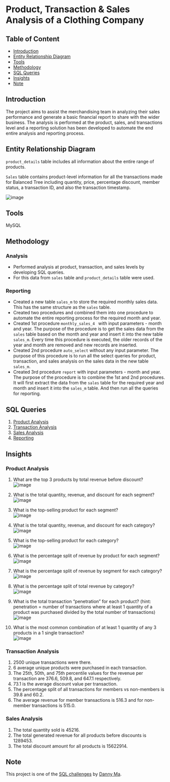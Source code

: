 # Product, Transaction & Sales Analysis of a Clothing Company

## Table of Content
* [Introduction](#introduction)
* [Entity Relationship Diagram](#entity-relationship-diagram)
* [Tools](#tools)
* [Methodology](#methodology)
* [SQL Queries](#sql-queries)
* [Insights](#insights)
* [Note](#note)

## Introduction
The project aims to assist the merchandising team in analyzing their sales performance and generate a basic financial report to share with the wider business. The analysis is performed at the product, sales, and transactions level and a reporting solution has been developed to automate the end entire analysis and reporting process.

## Entity Relationship Diagram
``product_details`` table includes all information about the entire range of products.

``Sales`` table contains product-level information for all the transactions made for Balanced Tree including quantity, price, percentage discount, member status, a transaction ID, and also the transaction timestamp.


![image](https://github.com/ritusantra/SQL-Projects/assets/75059347/b469cad7-9f65-4202-8efc-7caac805e347)


## Tools
MySQL

## Methodology
### Analysis
* Performed analysis at product, transaction, and sales levels by developing SQL queries.
* For this data from ``sales`` table and ``product_details`` table were used.

### Reporting
* Created a new table ``sales_m`` to store the required monthly sales data. This has the same structure as the ``sales`` table.
* Created two procedures and combined them into one procedure to automate the entire reporting process for the required month and year.
* Created 1st procedure ``monthly_sales_4 `` with input parameters - month and year. The purpose of the procedure is to get the sales data from the ``sales`` table based on the month and year and insert it into the new table ``sales_m``. Every time this procedure is executed, the older records of the year and month are removed and new records are inserted.
* Created 2nd procedure ``auto_select`` without any input parameter. The purpose of this procedure is to run all the select queries for  product, transaction, and sales analysis on the sales data in the new table ``sales_m``.
* Created 3rd procedure ``report`` with input parameters - month and year. The purpose of the procedure is to combine the 1st and 2nd procedures. It will first
extract the data from the ``sales`` table for the required year and month and insert it into the ``sales_m`` table. And then run all the queries for reporting.


## SQL Queries
1. [Product Analysis](https://github.com/ritusantra/SQL-Projects/blob/main/Product%2C%20Transaction%20%26%20Sales%20Analysis%20of%20a%20Clothing%20Company/1.%20Product%20Analysis.sql)
2. [Transaction Analysis](https://github.com/ritusantra/SQL-Projects/blob/main/Product%2C%20Transaction%20%26%20Sales%20Analysis%20of%20a%20Clothing%20Company/2.%20Transaction%20Analysis.sql)
3. [Sales Analysis](https://github.com/ritusantra/SQL-Projects/blob/main/Product%2C%20Transaction%20%26%20Sales%20Analysis%20of%20a%20Clothing%20Company/3.%20Sales%20Analysis.sql)
4. [Reporting](https://github.com/ritusantra/SQL-Projects/blob/main/Product%2C%20Transaction%20%26%20Sales%20Analysis%20of%20a%20Clothing%20Company/4.%20Reporting.sql)

## Insights
### Product Analysis
1. What are the top 3 products by total revenue before discount? <br> ![image](https://github.com/ritusantra/SQL-Projects/assets/75059347/e40d4448-c6b8-4228-ba6a-e1ad20d2fce8)

2. What is the total quantity, revenue, and discount for each segment? <br> ![image](https://github.com/ritusantra/SQL-Projects/assets/75059347/2e4a8eea-488f-464c-841f-047ded0a2ea6)

3. What is the top-selling product for each segment?<br> ![image](https://github.com/ritusantra/SQL-Projects/assets/75059347/777c536d-df03-489e-a3b0-c98449952983)

4. What is the total quantity, revenue, and discount for each category?<br> ![image](https://github.com/ritusantra/SQL-Projects/assets/75059347/b0e9960f-8792-417e-bdae-c50997d6396e)

5. What is the top-selling product for each category?<br> ![image](https://github.com/ritusantra/SQL-Projects/assets/75059347/1b1e1d6d-25d0-4b6a-ae79-cf9684d49ea6)

6. What is the percentage split of revenue by product for each segment?<br> ![image](https://github.com/ritusantra/SQL-Projects/assets/75059347/29827c81-0226-48ac-b333-d91d08f8f88e)

7. What is the percentage split of revenue by segment for each category?<br> ![image](https://github.com/ritusantra/SQL-Projects/assets/75059347/9872346e-8e56-4804-b1ad-9a09851d37f3)

8. What is the percentage split of total revenue by category?<br> ![image](https://github.com/ritusantra/SQL-Projects/assets/75059347/5e120d21-9493-4bdd-bc2d-1845664336da)

9. What is the total transaction “penetration” for each product? (hint: penetration = number of transactions where at least 1 quantity of a product was purchased divided by the total number of transactions)<br> ![image](https://github.com/ritusantra/SQL-Projects/assets/75059347/1a1d5c65-44e9-4eb7-8fb5-e61b2a3ef1d7)

10. What is the most common combination of at least 1 quantity of any 3 products in a 1 single transaction?<br> ![image](https://github.com/ritusantra/SQL-Projects/assets/75059347/1d61fa06-dad7-48d3-b320-bb23015de25d)


### Transaction Analysis
1. 2500 unique transactions were there.
2. 6 average unique products were purchased in each transaction.
3. The 25th, 50th, and 75th percentile values for the revenue per transaction are 376.6,
509.8, and 647.1 respectively.
4. 73.1 is the average discount value per transaction.
5. The percentage split of all transactions for members vs non-members is 39.8 and 60.2.
6. The average revenue for member transactions is 516.3 and for non-member transactions is 515.0.
   
### Sales Analysis
1. The total quantity sold is 45216.
2. The total generated revenue for all products before discounts is 1289453.
3. The total discount amount for all products is 15622914.

## Note
This project is one of the [SQL challenges](https://8weeksqlchallenge.com/case-study-7/) by [Danny Ma](https://www.linkedin.com/in/datawithdanny/).
